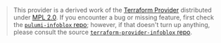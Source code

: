 > This provider is a derived work of the [Terraform Provider](https://github.com/terraform-providers/terraform-provider-infoblox)
> distributed under [MPL 2.0](https://www.mozilla.org/en-US/MPL/2.0/). If you encounter a bug or missing feature,
> first check the [`pulumi-infoblox` repo](/issues); however, if that doesn't turn up anything,
> please consult the source [`terraform-provider-infoblox` repo](https://github.com/terraform-providers/terraform-provider-infoblox/issues).

